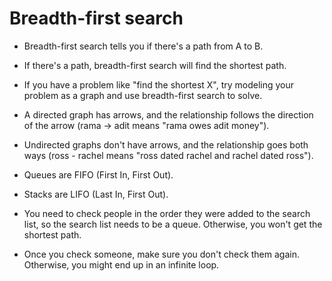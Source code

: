 # Breadth-first search

- Breadth-first search tells you if there's a path from A to B.

- If there's a path, breadth-first search will find the shortest path.

- If you have a problem like "find the shortest X", try modeling your problem as a graph and use breadth-first search to solve.

- A directed graph has arrows, and the relationship follows the direction of the arrow (rama -> adit means "rama owes adit money").

- Undirected graphs don't have arrows, and the relationship goes both ways (ross - rachel means "ross dated rachel and rachel dated ross").

- Queues are FIFO (First In, First Out).

- Stacks are LIFO (Last In, First Out).

- You need to check people in the order they were added to the search list, so the search list needs to be a queue. Otherwise, you won't get the shortest path.

- Once you check someone, make sure you don't check them again. Otherwise, you might end up in an infinite loop.
